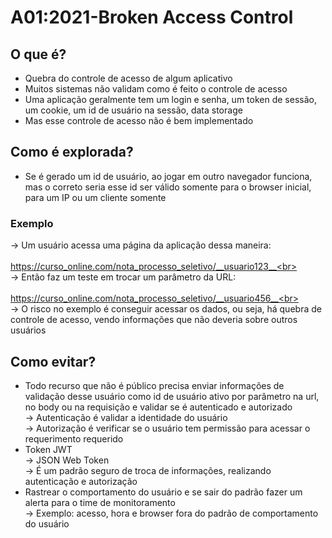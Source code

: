 # A01:2021-Broken Access Control

## O que é?
- Quebra do controle de acesso de algum aplicativo<br>
- Muitos sistemas não validam como é feito o controle de acesso<br>
- Uma aplicação geralmente tem um login e senha, um token de sessão, um cookie, um id de usuário na sessão, data storage<br>
- Mas esse controle de acesso não é bem implementado<br>

## Como é explorada?
- Se é gerado um id de usuário, ao jogar em outro navegador funciona, mas o correto seria esse id ser válido somente para o browser inicial, para um IP ou um cliente somente<br>

### Exemplo
-> Um usuário acessa uma página da aplicação dessa maneira:<br><br>
    https://curso_online.com/nota_processo_seletivo/__usuario123__<br><br>
-> Então faz um teste em trocar um parâmetro da URL:<br><br>
    https://curso_online.com/nota_processo_seletivo/__usuario456__<br><br>
-> O risco no exemplo é conseguir acessar os dados, ou seja, há quebra de controle de acesso, vendo informações que não deveria sobre outros usuários<br>

## Como evitar?
- Todo recurso que não é público precisa enviar informações de validação desse usuário como id de usuário ativo por parâmetro na url, no body ou na requisição e validar se é autenticado e autorizado<br>
  -> Autenticação é validar a identidade do usuário<br>
  -> Autorização é verificar se o usuário tem permissão para acessar o requerimento requerido<br>
- Token JWT<br>
  -> JSON Web Token<br>
  -> É um padrão seguro de troca de informações, realizando autenticação e autorização<br>
- Rastrear o comportamento do usuário e se sair do padrão fazer um alerta para o time de monitoramento<br>
  -> Exemplo: acesso, hora e browser fora do padrão de comportamento do usuário<br>
